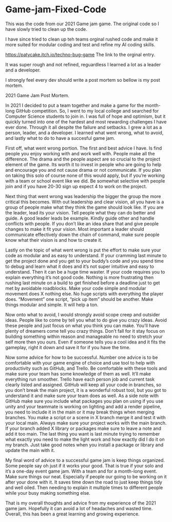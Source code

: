 # Game-jam-Fixed-Code
This was the code from our 2021 Game jam game. The  original code so I have slowly tried to clean up the code.

I have since tried to clean up teh teams orginal rushed code and make it more suited for modular coding and test and refine my AI coding skills.

https://patycake.itch.io/techno-bug-game The link to the orginal entry. 

It was super rough and not refined, reguardless I learned a lot as a leader and a developer.

I strongly feel every dev should write a post mortem so bellow is my post mortem.

2021 Game Jam Post Mortem.

In 2021 I decided to put a team together and make a game for the month-long GitHub competition. So, I went to my local college and searched for Computer Science students to join in. I was full of hope and optimism, but it quickly turned into one of the hardest and most rewarding challenges I have ever done. Through it all despite the failure and setbacks. I grew a lot as a person, leader, and a developer. I learned what went wrong, what to avoid, and lastly what to do to have a succesful game jam. 

   First off, what went wrong portion. The first and best advice I have. Is find people you enjoy working with and work well with. People make all the difference. The drama and the people aspect are so crucial to the project element of the game. Its worth it to invest in people who are going to help and encourage you and not cause drama or not communicate. If you plan on taking this solo of course none of this would apply, but if you’re working with a team or school event like we did. Be somewhat selective with people join and if you have 20-30 sign up expect 4 to work on the project.

   Next thing that went wrong was leadership the bigger the group the more critical this becomes. With out leadership and clear vision, all you have is a group of people make what they think the game should look like. If you are the leader, lead its your vision. Tell people what they can do better and guide. A good leader leads be example. Kindly guide other and handle conflicts with people. If you don’t like an idea share that and give people changes to make it fit your vision.  Most important a leader should communicate effectively down the chain of command, make sure people know what their vision is and how to create it.

   Lastly on the topic of what went wrong is put the effort to make sure your code as modular and as easy to understand. If your cramming last minute to get the project done and you get to your buddy’s code and you spend time to debug and learn what it does and it’s not super intuitive and easy to understand. Then it can be a huge time waster. If your code requires you to explain everything it’s not good code. Nothing is more frustrating then rushing last minute on a build to get finished before a deadline just to get met by avoidable roadblocks. Make your code simple and modular movement does X nothing else. No huge scripts with everything the player does. “Movement” one script, “pick up item” should be another. Make things modular and simple. It will help a ton.

  Now onto what to avoid, I would strongly avoid scope creep and outsider ideas. People like to come by tell you what to do give you crazy ideas. Avoid these people and just focus on what you think you can make. You’ll have plenty of dreamers come tell you crazy things. Don’t fall for it stay focus on building something within reason and manageable no need to stretch your self more then you ours. Even if someone tells you a cool idea and it fits the gameplay, right it down and save it for if you have the time.

   Now some advice for how to be successful. Number one advice is to be comfortable with your game engine of choice and use tool to help with productivity such as GitHub, and Trello. Be comfortable with these tools and make sure your team has some knowledge of them as well. It’ll make everything run smoother. Trello have each person job and current task clearly listed and assigned. GitHub will keep all your code in branches, so you don’t break the main project, it is a wonderful robust tool, but you got to understand it and make sure your team does as well. As a side note with GitHub make sure you include what packages you plan on using if you use unity and your teammate is working on lighting and add a render pipeline, you need to include it in the main or it may break things when merging branches. You make a script or a scene in X branch merge it and test it with your local main. Always make sure your project works with the main branch. If your branch added X library or packages make sure to leave a note and add it too main. The last thing you want is last minute trying to remember what exactly you need to make the light work and how exactly did I do it on my branch. Just take good notes when you install a package or library and update the main with it.

   My final word of advice to a successful game jam is keep things organized. Some people say oh just if it works your good. That is true if your solo and it’s a one-day event game jam. With a team and for a month-long event. Make sure things our neat. Especially if people our going to be working on it after your done with it. It saves time down the road to just keep things tidy and well oiled. Then needing to explain it multiple times to different people while your busy making something else.

   That is my overall thoughts and advice from my experience of the 2021 game jam. Hopefully it can avoid a lot of headaches and wasted time. Overall, this has been a great learning and growing experience.
